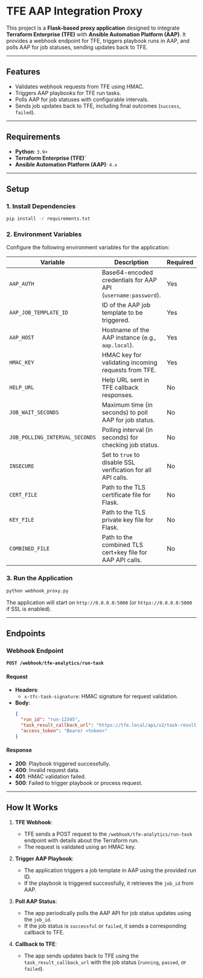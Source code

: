 
# **TFE AAP Integration Proxy**

This project is a **Flask-based proxy application** designed to integrate **Terraform Enterprise (TFE)** with **Ansible Automation Platform (AAP)**. It provides a webhook endpoint for TFE, triggers playbook runs in AAP, and polls AAP for job statuses, sending updates back to TFE.

---

## **Features**
- Validates webhook requests from TFE using HMAC.
- Triggers AAP playbooks for TFE run tasks.
- Polls AAP for job statuses with configurable intervals.
- Sends job updates back to TFE, including final outcomes (`success`, `failed`).

---

## **Requirements**
- **Python**: `3.9+`
- **Terraform Enterprise (TFE)`**
- **Ansible Automation Platform (AAP)**: `4.x`

---

## **Setup**

### **1. Install Dependencies**
```bash
pip install -r requirements.txt
```

### **2. Environment Variables**

Configure the following environment variables for the application:

| Variable                   | Description                                                                 | Required | Default Value                                                            |
|----------------------------|-----------------------------------------------------------------------------|----------|--------------------------------------------------------------------------|
| `AAP_AUTH`                 | Base64-encoded credentials for AAP API (`username:password`).               | Yes      | N/A                                                                      |
| `AAP_JOB_TEMPLATE_ID`      | ID of the AAP job template to be triggered.                                 | Yes      | N/A                                                                      |
| `AAP_HOST`                 | Hostname of the AAP instance (e.g., `aap.local`).                           | Yes      | N/A                                                                      |
| `HMAC_KEY`                 | HMAC key for validating incoming requests from TFE.                         | Yes      | N/A                                                                      |
| `HELP_URL`                 | Help URL sent in TFE callback responses.                                    | No       | `https://developer.hashicorp.com/terraform/enterprise/workspaces/settings/run-tasks` |
| `JOB_WAIT_SECONDS`         | Maximum time (in seconds) to poll AAP for job status.                       | No       | `60`                                                                     |
| `JOB_POLLING_INTERVAL_SECONDS` | Polling interval (in seconds) for checking job status.                   | No       | `5`                                                                      |
| `INSECURE`                 | Set to `true` to disable SSL verification for all API calls.                | No       | `false`                                                                  |
| `CERT_FILE`                | Path to the TLS certificate file for Flask.                                 | No       | `/opt/app-root/src/certs/tls.crt`                                        |
| `KEY_FILE`                 | Path to the TLS private key file for Flask.                                 | No       | `/opt/app-root/src/certs/tls.key`                                        |
| `COMBINED_FILE`            | Path to the combined TLS cert+key file for AAP API calls.                   | No       | `/opt/app-root/src/certs/combined.crt`                                   |

### **3. Run the Application**
```bash
python webhook_proxy.py
```

The application will start on `http://0.0.0.0:5000` (or `https://0.0.0.0:5000` if SSL is enabled).

---

## **Endpoints**

### **Webhook Endpoint**

**`POST /webhook/tfe-analytics/run-task`**

#### **Request**
- **Headers**:
  - `x-tfc-task-signature`: HMAC signature for request validation.
- **Body**:
  ```json
  {
    "run_id": "run-12345",
    "task_result_callback_url": "https://tfe.local/api/v2/task-results/12345/callback",
    "access_token": "Bearer <token>"
  }
  ```

#### **Response**
- **200**: Playbook triggered successfully.
- **400**: Invalid request data.
- **401**: HMAC validation failed.
- **500**: Failed to trigger playbook or process request.

---

## **How It Works**
1. **TFE Webhook**:
   - TFE sends a POST request to the `/webhook/tfe-analytics/run-task` endpoint with details about the Terraform run.
   - The request is validated using an HMAC key.

2. **Trigger AAP Playbook**:
   - The application triggers a job template in AAP using the provided run ID.
   - If the playbook is triggered successfully, it retrieves the `job_id` from AAP.

3. **Poll AAP Status**:
   - The app periodically polls the AAP API for job status updates using the `job_id`.
   - If the job status is `successful` or `failed`, it sends a corresponding callback to TFE.

4. **Callback to TFE**:
   - The app sends updates back to TFE using the `task_result_callback_url` with the job status (`running`, `passed`, or `failed`).

